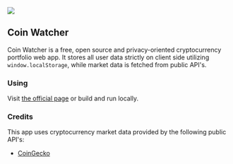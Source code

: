 
![](https://user-images.githubusercontent.com/44227187/69220446-ac6f1500-0b7d-11ea-874f-6fed5935a06b.png) 

## Coin Watcher

Coin Watcher is a free, open source and privacy-oriented cryptocurrency portfolio web app.
It stores all user data strictly on client side utilizing `window.localStorage`, while market data is fetched from public API's.

### Using

Visit [the official page](https://tiramisu77.github.io/CoinWatcher/) or build and run locally.

### Credits

This app uses cryptocurrency market data provided by the following public API's:

-   [CoinGecko](https://www.coingecko.com/api)
